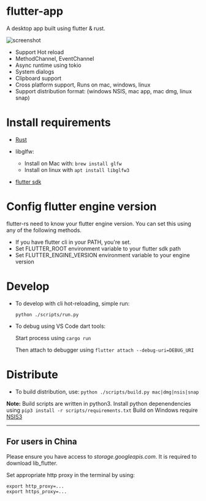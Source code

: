 # flutter-app

A desktop app built using flutter & rust.

![screenshot](https://raw.githubusercontent.com/gliheng/flutter-rs/master/www/images/screenshot_mac.png)


- Support Hot reload
- MethodChannel, EventChannel
- Async runtime using tokio
- System dialogs
- Clipboard support
- Cross platform support, Runs on mac, windows, linux
- Support distribution format: (windows NSIS, mac app, mac dmg, linux snap)

# Install requirements

- [Rust](https://www.rust-lang.org/tools/install)

- libglfw:
    - Install on Mac with: `brew install glfw`
    - Install on linux with `apt install libglfw3`
    
- [flutter sdk](https://flutter.io)

# Config flutter engine version
flutter-rs need to know your flutter engine version.
You can set this using any of the following methods.
- If you have flutter cli in your PATH, you're set.
- Set FLUTTER_ROOT environment variable to your flutter sdk path
- Set FLUTTER_ENGINE_VERSION environment variable to your engine version

# Develop
- To develop with cli hot-reloading, simple run:

    `python ./scripts/run.py`

- To debug using VS Code dart tools:

    Start process using `cargo run`

    Then attach to debugger using
    `flutter attach --debug-uri=DEBUG_URI`

# Distribute
- To build distribution, use:
    `python ./scripts/build.py mac|dmg|nsis|snap`

**Note:**
Build scripts are written in python3. Install python depenendencies using `pip3 install -r scripts/requirements.txt`
Build on Windows require [NSIS3](https://sourceforge.net/projects/nsis/files/NSIS%203/)

---

## For users in China
Please ensure you have access to *storage.googleapis.com*. It is required to download lib_flutter. 

Set appropriate http proxy in the terminal by using:
```shell
export http_proxy=...
export https_proxy=...
```